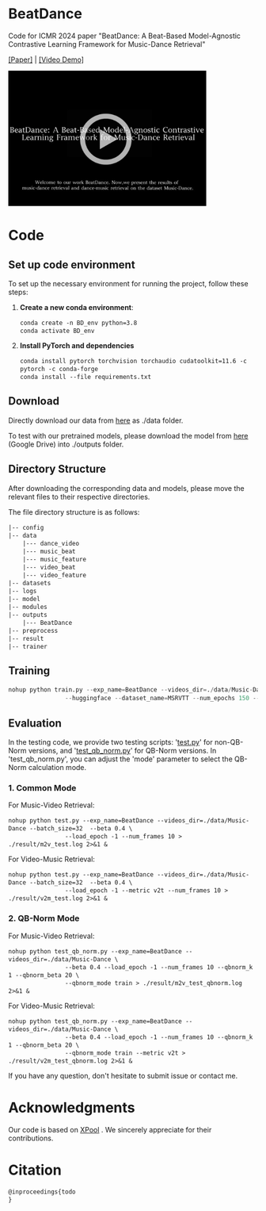# BeatDance

Code for ICMR 2024 paper "BeatDance: A Beat-Based Model-Agnostic Contrastive Learning Framework for Music-Dance Retrieval"

[[Paper]](TODO) | [[Video Demo]](https://youtu.be/xAIB5ucYiuI?si=EwNu8BKcz8Y_jELx)

<a href="https://www.youtube.com/watch?v=xAIB5ucYiuI" target="_blank">
    <img src="https://github.com/XulongT/BeatDance/blob/main/demo/playbutton.png" alt="Watch the video" width="400"/>
</a>



# Code

## Set up code environment

To set up the necessary environment for running the project, follow these steps:

1. **Create a new conda environment**:   

   ```
   conda create -n BD_env python=3.8
   conda activate BD_env
   ```

2. **Install PyTorch and dependencies**
   ```
   conda install pytorch torchvision torchaudio cudatoolkit=11.6 -c pytorch -c conda-forge
   conda install --file requirements.txt
   ```

## Download

Directly download our data from [here](todo) as ./data folder.

To test with our pretrained models, please download the model from [here](https://drive.google.com/file/d/1bBp_PuK7_7y9VNYadW3w-HRRfW0wZmA2/view?usp=drive_link) (Google Drive)  into ./outputs folder.

## Directory Structure

After downloading the corresponding data and models, please move the relevant files to their respective directories.

The file directory structure is as follows:

```
|-- config
|-- data
    |--- dance_video
    |--- music_beat
    |--- music_feature
    |--- video_beat
    |--- video_feature
|-- datasets
|-- logs
|-- model
|-- modules
|-- outputs
    |--- BeatDance
|-- preprocess
|-- result
|-- trainer
```

## Training

```python
nohup python train.py --exp_name=BeatDance --videos_dir=./data/Music-Dance --batch_size=32  --beta 0.4 \
                --huggingface --dataset_name=MSRVTT --num_epochs 150 --num_frames 10 --dropout1 0.3 --dropout2 0.6 > ./result/train.log 2>&1 &
```

## Evaluation

In the testing code, we provide two testing scripts: '[test.py](https://github.com/XulongT/BeatDance/blob/main/test.py)' for non-QB-Norm versions, and '[test_qb_norm.py](https://github.com/XulongT/BeatDance/blob/main/test_qb_norm.py)' for QB-Norm versions. In 'test_qb_norm.py', you can adjust the 'mode' parameter to select the QB-Norm calculation mode. 

### 1. Common Mode

For Music-Video Retrieval:

    nohup python test.py --exp_name=BeatDance --videos_dir=./data/Music-Dance --batch_size=32  --beta 0.4 \
                    --load_epoch -1 --num_frames 10 > ./result/m2v_test.log 2>&1 &

For Video-Music Retrieval:

    nohup python test.py --exp_name=BeatDance --videos_dir=./data/Music-Dance --batch_size=32  --beta 0.4 \
                    --load_epoch -1 --metric v2t --num_frames 10 > ./result/v2m_test.log 2>&1 &

### 2. QB-Norm Mode

For Music-Video Retrieval:

    nohup python test_qb_norm.py --exp_name=BeatDance --videos_dir=./data/Music-Dance \
                    --beta 0.4 --load_epoch -1 --num_frames 10 --qbnorm_k 1 --qbnorm_beta 20 \
                    --qbnorm_mode train > ./result/m2v_test_qbnorm.log 2>&1 &

For Video-Music Retrieval:

```
nohup python test_qb_norm.py --exp_name=BeatDance --videos_dir=./data/Music-Dance \
                --beta 0.4 --load_epoch -1 --num_frames 10 --qbnorm_k 1 --qbnorm_beta 20 \
                --qbnorm_mode train --metric v2t > ./result/v2m_test_qbnorm.log 2>&1 &
```

If you have any question, don't hesitate to submit issue or contact me.

# Acknowledgments

Our code is based on [XPool](https://github.com/layer6ai-labs/xpool) . We sincerely appreciate for their contributions.

# Citation

    @inproceedings{todo
    }


